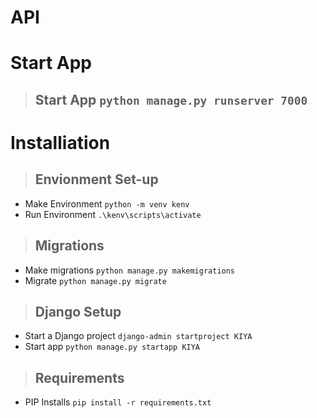 # API

# Start App
> ## Start App `python manage.py runserver 7000`

# Installiation

> ## Envionment Set-up
- Make Environment `python -m venv kenv`
- Run Environment `.\kenv\scripts\activate`

> ## Migrations
- Make migrations `python manage.py makemigrations`
- Migrate `python manage.py migrate`

> ## Django Setup
  -  Start a Django project `django-admin startproject KIYA`
  -  Start app `python manage.py startapp KIYA`

> ## Requirements
- PIP Installs `pip install -r requirements.txt`


